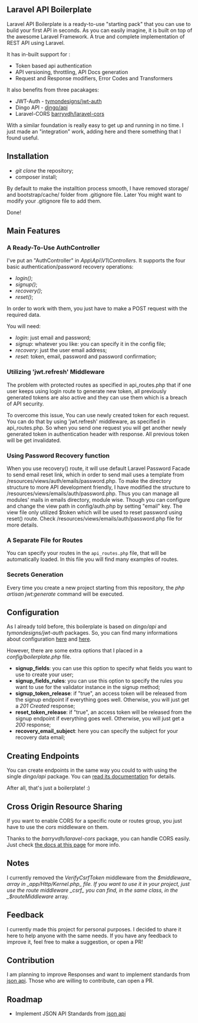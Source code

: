 ## Laravel API Boilerplate

Laravel API Boilerplate is a ready-to-use "starting pack" that you can use to build your first API in seconds. As you can easily imagine, it is built on top of the awesome Laravel Framework. A true and complete implementation of REST API using Laravel.

It has in-built support for :

* Token based api authentication
* API versioning, throttling, API Docs generation
* Request and Response modifiers, Error Codes and Transformers

It also benefits from three pacakages:

* JWT-Auth - [tymondesigns/jwt-auth](https://github.com/tymondesigns/jwt-auth)
* Dingo API - [dingo/api](https://github.com/dingo/api)
* Laravel-CORS [barryvdh/laravel-cors](http://github.com/barryvdh/laravel-cors)

With a similar foundation is really easy to get up and running in no time. I just made an "integration" work, adding here and there something that I found useful.

## Installation

* _git clone_ the repository;
* composer install;

By default to make the installtion process smooth, I have removed storage/ and bootstrap/cache/ folder from .gitignore file.
Later You might want to modify your .gitignore file to add them.

Done!

## Main Features

### A Ready-To-Use AuthController

I've put an "AuthController" in _App\Api\V1\Controllers_. It supports the four basic authentication/password recovery operations:

* _login()_;
* _signup()_;
* _recovery()_;
* _reset()_;

In order to work with them, you just have to make a POST request with the required data.

You will need:

* _login_: just email and password;
* _signup_: whatever you like: you can specify it in the config file;
* _recovery_: just the user email address;
* _reset_: token, email, password and password confirmation;

### Utilizing 'jwt.refresh' Middleware

The problem with protected routes as specified in api_routes.php that if one user keeps using login route to generate new token, all previously generated tokens are also active and they can use them which is a breach of API security.

To overcome this issue, You can use newly created token for each request. You can do that by using 'jwt.refresh' middleware, as specified in api_routes.php. So when you send one request you will get another newly generated token in authentication header with response. All previous token will be get invalidated.

### Using Password Recovery function

When you use recovery() route, it will use default Laravel Password Facade to send email reset link, which in order to send mail uses a template from /resources/views/auth/emails/password.php.
To make the directory structure to more API development friendly, I have modified the structure to /resources/views/emails/auth/password.php. Thus you can manage all modules' mails in emails directory, module wise.
Though you can configure and change the view path in config/auth.php by setting "email" key. The view file only utilized $token which will be used to reset password using reset() route. Check /resources/views/emails/auth/password.php file for more details.

### A Separate File for Routes

You can specify your routes in the `api_routes.php` file, that will be automatically loaded. In this file you will find many examples of routes.

### Secrets Generation

Every time you create a new project starting from this repository, the _php artisan jwt:generate_ command will be executed.

## Configuration

As I already told before, this boilerplate is based on _dingo/api_ and _tymondesigns/jwt-auth_ packages. So, you can find many informations about configuration <a href="https://github.com/tymondesigns/jwt-auth/wiki/Configuration" target="_blank">here</a> and <a href="https://github.com/dingo/api/wiki/Configuration">here</a>.

However, there are some extra options that I placed in a _config/boilerplate.php_ file.

* **signup_fields**: you can use this option to specify what fields you want to use to create your user;
* **signup_fields_rules**: you can use this option to specify the rules you want to use for the validator instance in the signup method;
* **signup_token_release**: if "true", an access token will be released from the signup endpoint if everything goes well. Otherwise, you will just get a _201 Created_ response;
* **reset_token_release**: if "true", an access token will be released from the signup endpoint if everything goes well. Otherwise, you will just get a _200_ response;
* **recovery_email_subject**: here you can specify the subject for your recovery data email;

## Creating Endpoints

You can create endpoints in the same way you could to with using the single _dingo/api_ package. You can <a href="https://github.com/dingo/api/wiki/Creating-API-Endpoints" target="_blank">read its documentation</a> for details.

After all, that's just a boilerplate! :)

## Cross Origin Resource Sharing

If you want to enable CORS for a specific route or routes group, you just have to use the _cors_ middleware on them.

Thanks to the _barryvdh/laravel-cors_ package, you can handle CORS easily. Just check <a href="https://github.com/barryvdh/laravel-cors" target="_blank">the docs at this page</a> for more info.

## Notes

I currently removed the _VerifyCsrfToken_ middleware from the _$middleware_ array in _app/Http/Kernel.php_ file. If you want to use it in your project, just use the route middleware _csrf_ you can find, in the same class, in the _$routeMiddleware_ array.

## Feedback

I currently made this project for personal purposes. I decided to share it here to help anyone with the same needs. If you have any feedback to improve it, feel free to make a suggestion, or open a PR!

## Contribution

I am planning to improve Responses and want to implement standards from <a href="http://jsonapi.org/" target="_blank">json api</a>. Those who are willing to contribute, can open a PR.

## Roadmap

* Implement JSON API Standards from <a href="http://jsonapi.org/" target="_blank">json api</a>
